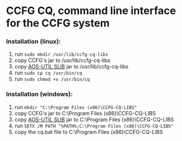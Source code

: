# CCFG CQ, command line interface for the CCFG system
### Installation (linux):
1. run `sudo mkdir /usr/lib/ccfg-cq-libs`
2. copy CCFG's jar to /usr/lib/ccfg-cq-libs
3. copy [AOS-UTIL SLIB](https://aerialworks.ddns.net/maven/org/asf/aos/util/service/aosutil-service-SLIB-UTIL/0.0.0.2/aosutil-service-SLIB-UTIL-0.0.0.2.jar) jar to /usr/lib/ccfg-cq-libs
4. run `sudo cp cq /usr/bin/cq`
5. run `sudo chmod +x /usr/bin/cq`

### Installation (windows):
1. run `mkdir "C:\Program Files (x86)\CCFG-CQ-LIBS"`
2. copy CCFG's jar to C:\Program Files (x86)\CCFG-CQ-LIBS
3. copy [AOS-UTIL SLIB](https://aerialworks.ddns.net/maven/org/asf/aos/util/service/aosutil-service-SLIB-UTIL/0.0.0.13/aosutil-service-SLIB-UTIL-0.0.0.2.jar) jar to C:\Program Files (x86)\CCFG-CQ-LIBS
4. run `SETX /M PATH "%PATH%;C:\Program Files (x86)\CCFG-CQ-LIBS"`
5. copy the cq.bat file to C:\Program Files (x86)\CCFG-CQ-LIBS
